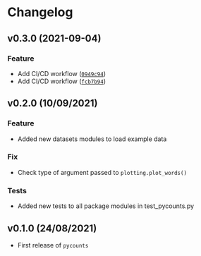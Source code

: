 # Changelog

<!--next-version-placeholder-->

## v0.3.0 (2021-09-04)
### Feature
* Add CI/CD workflow ([`0949c94`](https://github.com/TomasBeuzen/pycounts/commit/0949c94ea72f485434dae0878d474c899d064102))
* Add CI/CD workflow ([`fcb7b94`](https://github.com/TomasBeuzen/pycounts/commit/fcb7b94691b630b9ada876909fac942bea216ad3))

## v0.2.0 (10/09/2021)

### Feature

- Added new datasets modules to load example data

### Fix

- Check type of argument passed to `plotting.plot_words()`

### Tests

- Added new tests to all package modules in test_pycounts.py

## v0.1.0 (24/08/2021)

- First release of `pycounts`